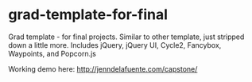# grad-template-for-final
Grad template - for final projects. Similar to other template, just stripped down a little more. Includes jQuery, jQuery UI, Cycle2, Fancybox, Waypoints, and Popcorn.js

Working demo here: http://jenndelafuente.com/capstone/
